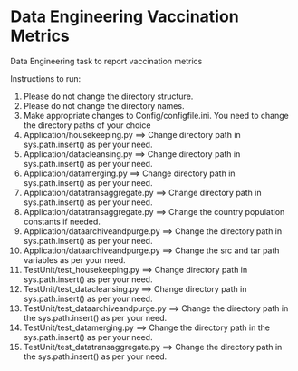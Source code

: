 # Data Engineering Vaccination Metrics
 Data Engineering task to report vaccination metrics

Instructions to run:
1. Please do not change the directory structure.
2. Please do not change the directory names.
3. Make appropriate changes to Config/configfile.ini. You need to change the directory paths of your choice
4. Application/housekeeping.py ==> Change directory path in sys.path.insert() as per your need.
5. Application/datacleansing.py ==> Change directory path in sys.path.insert() as per your need.
6. Application/datamerging.py ==> Change directory path in sys.path.insert() as per your need.
7. Application/datatransaggregate.py ==> Change directory path in sys.path.insert() as per your need.
8. Application/datatransaggregate.py ==> Change the country population constants if needed.
9. Application/dataarchiveandpurge.py ==> Change the directory path in sys.path.insert() as per your need.
10. Application/dataarchiveandpurge.py ==> Change the src and tar path variables as per your need.
10. TestUnit/test_housekeeping.py ==> Change directory path in sys.path.insert() as per your need.
11. TestUnit/test_datacleansing.py ==> Change directory path in sys.path.insert() as per your need.
12. TestUnit/test_dataarchiveandpurge.py ==> Change the directory path in the sys.path.insert() as per your need.
13. TestUnit/test_datamerging.py ==> Change the directory path in the sys.path.insert() as per your need.
14. TestUnit/test_datatransaggregate.py ==> Change the directory path in the sys.path.insert() as per your need.